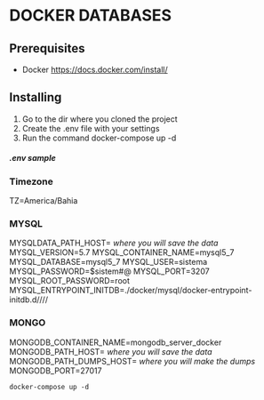 # DOCKER DATABASES


## Prerequisites

- Docker https://docs.docker.com/install/



## Installing
1. Go to the dir where you cloned the project
2. Create the .env file with your settings
3. Run the command docker-compose up -d

##### .env sample

### Timezone ###############################################
TZ=America/Bahia

### MYSQL #################################################
MYSQLDATA_PATH_HOST= _where you will save the data_
MYSQL_VERSION=5.7
MYSQL_CONTAINER_NAME=mysql5_7
MYSQL_DATABASE=mysql5_7
MYSQL_USER=sistema
MYSQL_PASSWORD=$sistem#@
MYSQL_PORT=3207
MYSQL_ROOT_PASSWORD=root
MYSQL_ENTRYPOINT_INITDB=./docker/mysql/docker-entrypoint-initdb.d////

### MONGO #################################################
MONGODB_CONTAINER_NAME=mongodb_server_docker
MONGODB_PATH_HOST= _where you will save the data_
MONGODB_PATH_DUMPS_HOST= _where you will make the dumps_
MONGODB_PORT=27017

```
docker-compose up -d
```